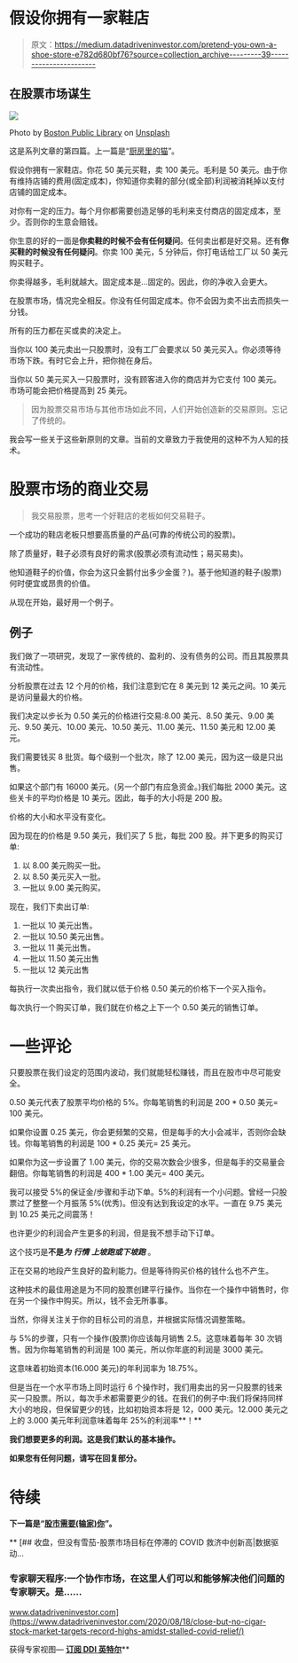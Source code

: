 # 假设你拥有一家鞋店

> 原文：<https://medium.datadriveninvestor.com/pretend-you-own-a-shoe-store-e782d680bf76?source=collection_archive---------39----------------------->

## 在股票市场谋生

![](img/7adcbb857f0a076e5ebd0b6e5680907d.png)

Photo by [Boston Public Library](https://unsplash.com/@bostonpubliclibrary?utm_source=medium&utm_medium=referral) on [Unsplash](https://unsplash.com?utm_source=medium&utm_medium=referral)

这是系列文章的第四篇。上一篇是“[厨房里的猫](https://joanaborgeslate.medium.com/the-cat-in-the-kitchen-207874824203)”。

假设你拥有一家鞋店。你花 50 美元买鞋，卖 100 美元。毛利是 50 美元。由于你有维持店铺的费用(固定成本)，你知道你卖鞋的部分(或全部)利润被消耗掉以支付店铺的固定成本。

对你有一定的压力。每个月你都需要创造足够的毛利来支付商店的固定成本，至少。否则你的生意会赔钱。

你生意的好的一面是**你卖鞋的时候不会有任何疑问**。任何卖出都是好交易。还有**你买鞋的时候没有任何疑问**。你卖 100 美元，5 分钟后，你打电话给工厂以 50 美元购买鞋子。

你卖得越多，毛利就越大。固定成本是…固定的。因此，你的净收入会更大。

在股票市场，情况完全相反。你没有任何固定成本。你不会因为卖不出去而损失一分钱。

所有的压力都在买或卖的决定上。

当你以 100 美元卖出一只股票时，没有工厂会要求以 50 美元买入。你必须等待市场下跌。有时它会上升，把你抛在身后。

当你以 50 美元买入一只股票时，没有顾客进入你的商店并为它支付 100 美元。市场可能会把价格提高到 25 美元。

> 因为股票交易市场与其他市场如此不同，人们开始创造新的交易原则。忘记了传统的。

我会写一些关于这些新原则的文章。当前的文章致力于我使用的这种不为人知的技术。

# 股票市场的商业交易

> 我交易股票，思考一个好鞋店的老板如何交易鞋子。

一个成功的鞋店老板只想要高质量的产品(可靠的传统公司的股票)。

除了质量好，鞋子必须有良好的需求(股票必须有流动性；易买易卖)。

他知道鞋子的价值，你会为这只金鹅付出多少金蛋？)。基于他知道的鞋子(股票)何时便宜或昂贵的价值。

从现在开始，最好用一个例子。

## 例子

我们做了一项研究，发现了一家传统的、盈利的、没有债务的公司。而且其股票具有流动性。

分析股票在过去 12 个月的价格，我们注意到它在 8 美元到 12 美元之间。10 美元是访问量最大的价格。

我们决定以步长为 0.50 美元的价格进行交易:8.00 美元、8.50 美元、9.00 美元、9.50 美元、10.00 美元、10.50 美元、11.00 美元、11.50 美元和 12.00 美元。

我们需要钱买 8 批货。每个级别一个批次，除了 12.00 美元，因为这一级是只出售。

如果这个部门有 16000 美元。(另一个部门有应急资金。)我们每批 2000 美元。这些关卡的平均价格是 10 美元。因此，每手的大小将是 200 股。

价格的大小和水平没有变化。

因为现在的价格是 9.50 美元，我们买了 5 批，每批 200 股。并下更多的购买订单:

1.  以 8.00 美元购买一批。
2.  以 8.50 美元买入一批。
3.  一批以 9.00 美元购买。

现在，我们下卖出订单:

1.  一批以 10 美元出售。
2.  一批以 10.50 美元出售。
3.  一批以 11 美元出售。
4.  一批以 11.50 美元出售
5.  一批以 12 美元出售

每执行一次卖出指令，我们就以低于价格 0.50 美元的价格下一个买入指令。

每次执行一个购买订单，我们就在价格之上下一个 0.50 美元的销售订单。

# 一些评论

只要股票在我们设定的范围内波动，我们就能轻松赚钱，而且在股市中尽可能安全。

0.50 美元代表了股票平均价格的 5%。你每笔销售的利润是 200 * 0.50 美元= 100 美元。

如果你设置 0.25 美元，你会更频繁的交易，但是每手的大小会减半，否则你会缺钱。你每笔销售的利润是 100 * 0.25 美元= 25 美元。

如果你为这一步设置了 1.00 美元，你的交易次数会少很多，但是每手的交易量会翻倍。你每笔销售的利润是 400 * 1.00 美元= 400 美元。

我可以接受 5%的保证金/步骤和手动下单。5%的利润有一个小问题。曾经一只股票过了整整一个月振荡 5%(优秀)。但没有达到我设定的水平。一直在 9.75 美元到 10.25 美元之间震荡！

也许更少的利润会产生更多的利润，但是我不想手动下订单。

这个技巧是**不是*为*** ***行情*** ***上坡跑或下坡跑*** 。

正在交易的地段产生良好的盈利能力。但是等待购买价格的钱什么也不产生。

这种技术的最佳用途是为不同的股票创建平行操作。当你在一个操作中销售时，你在另一个操作中购买。所以，钱不会无所事事。

当然，你得关注关于你的目标公司的消息，并根据实际情况调整策略。

与 5%的步骤，只有一个操作(股票)你应该每月销售 2.5。这意味着每年 30 次销售。因为你每笔销售的利润是 100 美元，所以你年底的利润是 3000 美元。

这意味着初始资本(16.000 美元)的年利润率为 18.75%。

但是当在一个水平市场上同时运行 6 个操作时，我们用卖出的另一只股票的钱来买一只股票。所以，每次手术都需要更少的钱。在我们的例子中:我们将保持同样大小的地段，但保留更少的钱，比如初始资本将是 12，000 美元。12.000 美元之上的 3.000 美元年利润意味着每年 25%的利润率**！**

**我们想要更多的利润。这是我们默认的基本操作。**

**如果您有任何问题，请写在回复部分。**

# **待续**

**下一篇是“[股市需要(输家)你](https://joanaborgeslate.medium.com/the-stock-market-needs-losers-you-e7d31755b4e4)”。**

**[](https://www.datadriveninvestor.com/2020/08/18/close-but-no-cigar-stock-market-targets-record-highs-amidst-stalled-covid-relief/) [## 收盘，但没有雪茄-股票市场目标在停滞的 COVID 救济中创新高|数据驱动…

### 专家聊天程序:一个协作市场，在这里人们可以和能够解决他们问题的专家聊天。是……

www.datadriveninvestor.com](https://www.datadriveninvestor.com/2020/08/18/close-but-no-cigar-stock-market-targets-record-highs-amidst-stalled-covid-relief/) 

获得专家视图— [**订阅 DDI 英特尔**](https://datadriveninvestor.com/ddi-intel)**